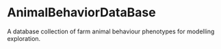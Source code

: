 # AnimalBehaviorDataBase
A database collection of farm animal behaviour phenotypes for modelling exploration.
